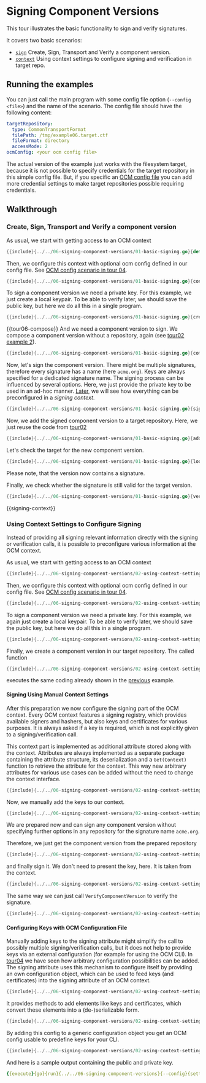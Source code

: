# Signing Component Versions

This tour illustrates the basic functionality to
sign and verify signatures.

It covers two basic scenarios:
- [`sign`](01-basic-signing.go) Create, Sign, Transport and Verify a component version.
- [`context`](02-using-context-settings.go) Using context settings to configure signing and verification in target repo.

## Running the examples

You can just call the main program with some config file option (`--config <file>`) and the name of the scenario.
The config file should have the following content:

```yaml
targetRepository:
  type: CommonTransportFormat
  filePath: /tmp/example06.target.ctf
  fileFormat: directory
  accessMode: 2
ocmConfig: <your ocm config file>
```

The actual version of the example just works with the filesystem
target, because it is not possible to specify credentials for the
target repository in this simple config file. But, if you specific an [OCM config file](../04-working-with-config/README.md) you can
add more credential settings to make target repositories possible
requiring credentials.

## Walkthrough

### Create, Sign, Transport and Verify a component version

As usual, we start with getting access to an OCM context

```go
{{include}{../../06-signing-component-versions/01-basic-signing.go}{default context}}
```
Then, we configure this context with optional ocm config defined in our config file.
See [OCM config scenario in tour 04]({{ocm-config-file}}).

```go
{{include}{../../06-signing-component-versions/01-basic-signing.go}{configure}}
```

To sign a component version we need a private key.
For this example, we just create a local keypair.
To be able to verify later, we should save the public key,
but here we do all this in a single program.

```go
{{include}{../../06-signing-component-versions/01-basic-signing.go}{create keypair}}
```

{{tour06-compose}}
And we need a component version to sign.
We compose a component version without a repository, again
(see [tour02 example 2]({{composition-environment}})).

```go
{{include}{../../06-signing-component-versions/01-basic-signing.go}{compose}}
```

Now, let's sign the component version.
There might be multiple signatures, therefore every signature
has a name (here `acme.org`). Keys are always specified for
a dedicated signature name. The signing process can be influenced by
several options. Here, we just provide the private key to be used in an ad-hoc manner.
[Later]({{signing-context}}), we will see how everything can be preconfigured in a *signing context*.

```go
{{include}{../../06-signing-component-versions/01-basic-signing.go}{sign}}
```

Now, we add the signed component version to a target repository.
Here, we just reuse the code from [tour02]({{composition-environment}})

```go
{{include}{../../06-signing-component-versions/01-basic-signing.go}{add version}}
```

Let's check the target for the new component version.

```go
{{include}{../../06-signing-component-versions/01-basic-signing.go}{lookup}}
```

Please note, that the version now contains a signature.

Finally, we check whether the signature is still valid for the
target version.

```go
{{include}{../../06-signing-component-versions/01-basic-signing.go}{verify}}
```

{{signing-context}}
### Using Context Settings to Configure Signing

Instead of providing all signing relevant information directly with
the signing or verification calls, it is possible to preconfigure
various information at the OCM context.

As usual, we start with getting access to an OCM context

```go
{{include}{../../06-signing-component-versions/02-using-context-settings.go}{default context}}
```

Then, we configure this context with optional ocm config defined in our config file.
See [OCM config scenario in tour 04]({{ocm-config-file}}).

```go
{{include}{../../06-signing-component-versions/02-using-context-settings.go}{configure}}
```

To sign a component version we need a private key.
For this example, we again just create a local keypair.
To be able to verify later, we should save the public key,
but here we do all this in a single program.

```go
{{include}{../../06-signing-component-versions/02-using-context-settings.go}{create keypair}}
```

Finally, we create a component version in our target repository. The called
function

```go
{{include}{../../06-signing-component-versions/02-using-context-settings.go}{setup}}
```

executes the same coding already shown in the [previous]({{tour06-compose}}) example.

#### Signing Using Manual Context Settings

After this preparation we now configure the signing part of the OCM context.
Every OCM context features a signing registry, which provides available
signers and hashers, but also keys and certificates for various purposes.
It is always asked if a key is required, which is
not explicitly given to a signing/verification call.

This context part is implemented as additional attribute stored along
with the context. Attributes are always implemented as a separate package
containing the attribute structure, its deserialization and
a `Get(Context)` function to retrieve the attribute for the context.
This way new arbitrary attributes for various use cases can be added
without the need to change the context interface.

```go
{{include}{../../06-signing-component-versions/02-using-context-settings.go}{signing attribute}}
```

Now, we manually add the keys to our context.

```go
{{include}{../../06-signing-component-versions/02-using-context-settings.go}{configure keys}}
```

We are prepared now and can sign any component version without specifying further options
in any repository for the signature name `acme.org`. 

Therefore, we just get the component version from the prepared repository

```go
{{include}{../../06-signing-component-versions/02-using-context-settings.go}{lookup component version}}
```

and finally sign it. We don't need to present the key, here. It is taken from the
context.

```go
{{include}{../../06-signing-component-versions/02-using-context-settings.go}{sign}}
```

The same way we can just call `VerifyComponentVersion` to
verify the signature.

```go
{{include}{../../06-signing-component-versions/02-using-context-settings.go}{verify}}
```

#### Configuring Keys with OCM Configuration File

Manually adding keys to the signing attribute
might simplify the call to possibly multiple signing/verification
calls, but it does not help to provide keys via an external
configuration (for example for using the OCM CLI).
In [tour04]({{tour04-arbitrary}}) we have seen how arbitrary configuration
possibilities can be added. The signing attribute uses
this mechanism to configure itself by providing an own
configuration object, which can be used to feed keys (and certificates)
into the signing attribute of an OCM context.

```go
{{include}{../../06-signing-component-versions/02-using-context-settings.go}{create signing config}}
```

It provides methods to add elements
like keys and certificates, which convert
these elements into a (de-)serializable form.

```go
{{include}{../../06-signing-component-versions/02-using-context-settings.go}{add signing config}}
```

By adding this config to a generic configuration object you get
an OCM config usable to predefine keys for your CLI.

```go
{{include}{../../06-signing-component-versions/02-using-context-settings.go}{print signing config}}
```

And here is a sample output containing the public and private key.

```yaml
{{execute}{go}{run}{../../06-signing-component-versions}{--config}{settings.yaml}{config}{<extract>}{ocmconfig}}
```